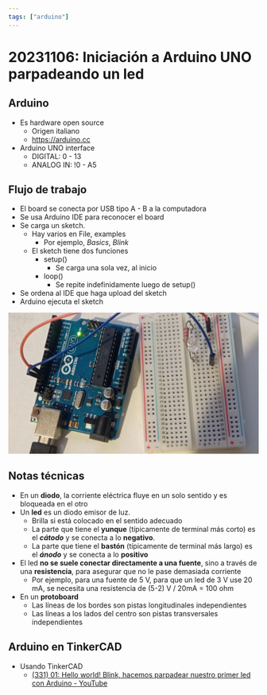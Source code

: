 ```yaml
---
tags: ["arduino"]
---
```

# 20231106: Iniciación a Arduino UNO parpadeando un led

<TagsLinks />

## Arduino

- Es hardware open source
	- Origen italiano
	- https://arduino.cc
- Arduino UNO interface
	- DIGITAL: 0 - 13
	- ANALOG IN: !0 - A5

## Flujo de trabajo

- El board se conecta por USB tipo A - B a la computadora
- Se usa Arduino IDE para reconocer el board
- Se carga un sketch.
	- Hay varios en File, examples
		- Por ejemplo, *Basics*, *Blink*
	- El sketch tiene dos funciones
		- setup()
			- Se carga una sola vez, al inicio
		- loop()
			- Se repite indefinidamente luego de setup()
- Se ordena al IDE que haga upload del sketch
- Arduino ejecuta el sketch

![](20231106-arduino-uno-blink-led.png)

## Notas técnicas

- En un **diodo**, la corriente eléctrica fluye en un solo sentido y es bloqueada en el otro
- Un **led** es un diodo emisor de luz.
	- Brilla si está colocado en el sentido adecuado
	- La parte que tiene el **yunque** (típicamente de terminal más corto) es el ***cátodo*** y se conecta a lo **negativo**.
	- La parte que tiene el **bastón** (típicamente de terminal más largo) es el ***ánodo*** y se conecta a lo **positivo**
- El led **no se suele conectar directamente a una fuente**, sino a través de una **resistencia**, para asegurar que no le pase demasiada corriente
	- Por ejemplo, para una fuente de 5 V, para que un led de 3 V use 20 mA, se necesita una resistencia de (5-2) V / 20mA = 100 ohm
- En un **protoboard**
	- Las líneas de los bordes son pistas longitudinales independientes
	- Las líneas a los lados del centro son pistas transversales independientes

## Arduino en TinkerCAD

- Usando TinkerCAD
	- [(331) 01: Hello world! Blink, hacemos parpadear nuestro primer led con Arduino - YouTube](https://www.youtube.com/watch?v=qdxa0ZK-eQE&ab_channel=EspacioFundaci%C3%B3nTelef%C3%B3nicaMadrid)